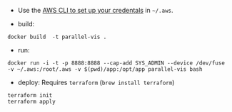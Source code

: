  - Use the [AWS CLI to set up your credentals](http://docs.aws.amazon.com/cli/latest/userguide/cli-chap-getting-started.html#cli-quick-configuration) in `~/.aws`.

 - build: 
 ```
 docker build  -t parallel-vis .
 ```

 - run:
 ```
 docker run -i -t -p 8888:8888 --cap-add SYS_ADMIN --device /dev/fuse  -v ~/.aws:/root/.aws -v $(pwd)/app:/opt/app parallel-vis bash 
 ```

 - deploy:
 Requires `terraform` (`brew install terraform`)
 
 ``` 
 terraform init
 terraform apply
 ```